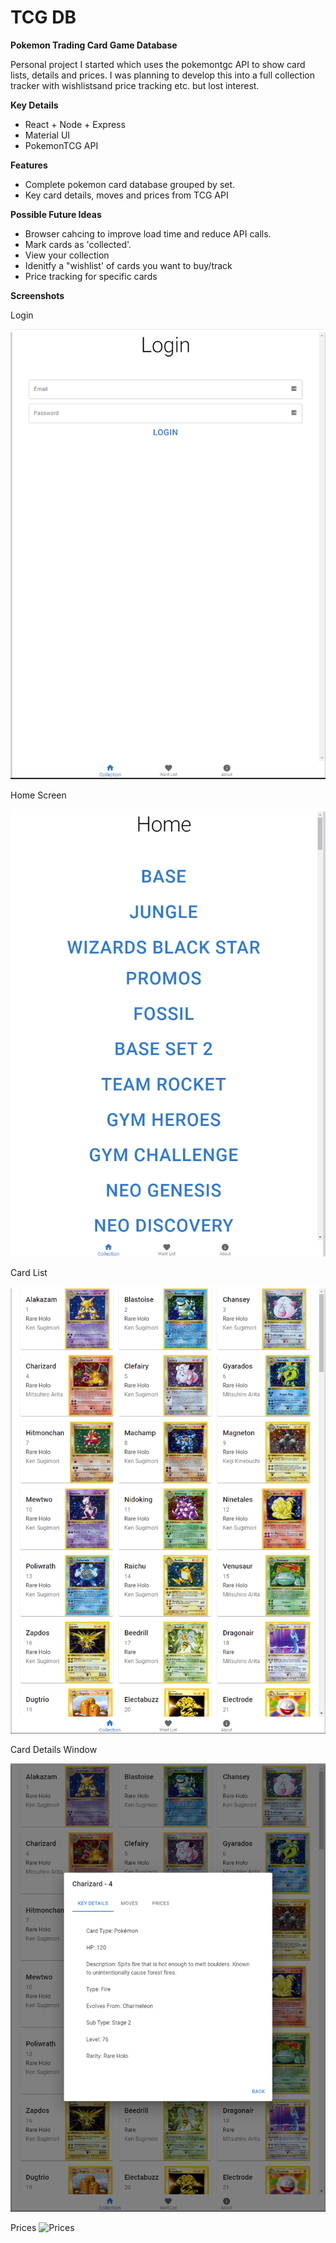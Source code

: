 # TCG DB
**Pokemon Trading Card Game Database**

Personal project I started which uses the pokemontgc API to show card lists, details and prices.
I was planning to develop this into a full collection tracker with wishlistsand price tracking etc. but lost interest.

**Key Details**
- React + Node + Express
- Material UI 
- PokemonTCG API

**Features**
- Complete pokemon card database grouped by set.
- Key card details, moves and prices from TCG API

**Possible Future Ideas**
 - Browser cahcing to improve load time and reduce API calls.
 - Mark cards as 'collected'.
 - View your collection
 - Idenitfy a "wishlist' of cards you want to buy/track
 - Price tracking for specific cards 
 

**Screenshots**

Login

![Login](https://github.com/Bailym/TCG-DB/blob/main/images/Login.png?raw=true)
 
 Home Screen
 
![Home](https://github.com/Bailym/TCG-DB/blob/main/images/Home.png?raw=true)

Card List

![Base .png](https://github.com/Bailym/TCG-DB/blob/main/images/Base%20.png?raw=true)

Card Details Window

![Modal](https://github.com/Bailym/TCG-DB/blob/main/images/Modal.png?raw=true)

Prices
![Prices](![Prices.png](https://github.com/Bailym/TCG-DB/blob/main/images/Prices.png?raw=true))

